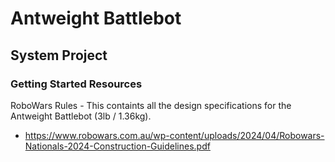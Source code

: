 # Antweight Battlebot

## System Project

### Getting Started Resources
RoboWars Rules - This containts all the design specifications for the Antweight Battlebot (3lb / 1.36kg). 
- https://www.robowars.com.au/wp-content/uploads/2024/04/Robowars-Nationals-2024-Construction-Guidelines.pdf 